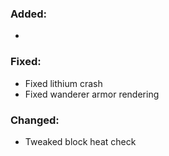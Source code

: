 ### Added:
- 
### Fixed:
- Fixed lithium crash
- Fixed wanderer armor rendering
### Changed:
- Tweaked block heat check
